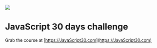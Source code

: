 ![](https://javascript30.com/images/JS3-social-share.png)

# JavaScript 30 days challenge
 

Grab the course at [https://JavaScript30.com](https://JavaScript30.com)

